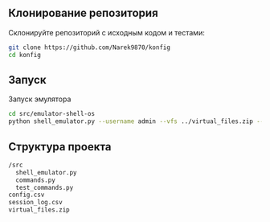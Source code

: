 ## Клонирование репозитория
Склонируйте репозиторий с исходным кодом и тестами:
```bash
git clone https://github.com/Narek9870/konfig
cd konfig
```

## Запуск
Запуск эмулятора
```bash
cd src/emulator-shell-os
python shell_emulator.py --username admin --vfs ../virtual_files.zip --log ../session_log.csv
```

## Структура проекта
```bash
/src
  shell_emulator.py
  commands.py
  test_commands.py
config.csv
session_log.csv
virtual_files.zip
```
